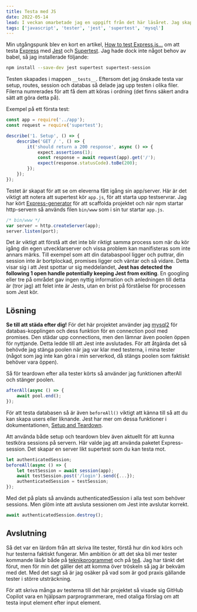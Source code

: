 ```yaml
---
title: Testa med JS
date: 2022-05-14
lead: I veckan omarbetade jag en uppgift från det här läsåret. Jag skapade tester som ska fungera som milstolpar i arbetet för eleverna. Att skriva tester är inte något jag gjort i större utsträckning och jag tänkte skriva om några lärdomar.
tags: ['javascript', 'tester', 'jest', 'supertest', 'mysql']
---
```


Min utgångspunk blev en kort en artikel, [How to test Express.js...](https://www.albertgao.xyz/2017/05/24/how-to-test-expressjs-with-jest-and-supertest/) om att testa [Express](https://expressjs.com/) med [Jest](https://jestjs.io/) och [Supertest](https://www.npmjs.com/package/supertest). Jag hade dock inte något behov av babel, så jag installerade följande:

```bash
npm install --save-dev jest supertest supertest-session
```

Testen skapades i mappen ```__tests__```. Eftersom det jag önskade testa var setup, routes, session och databas så delade jag upp testen i olika filer. Filerna numrerades för att få dem att köras i ordning (det finns säkert andra sätt att göra detta på).

Exempel på ett första test:
```js
const app = require('../app');
const request = require('supertest');

describe('1. Setup', () => {
    describe('GET / ', () => {
        it('should return a 200 response', async () => {
            expect.assertions(1);
            const response = await request(app).get('/');
            expect(response.statusCode).toBe(200);
        });
    });
});
```

Testet är skapat för att se om eleverna fått igång sin app/server. Här är det viktigt att notera att supertest kör ```app.js```, för att starta upp testservrar. Jag har kört [Express-generator](https://www.npmjs.com/package/express-generator) för att scaffolda projektet och när npm startar http-servern så används filen ```bin/www``` som i sin tur startar ```app.js```.

```js
/* bin/www */
var server = http.createServer(app);
server.listen(port);
```

Det är viktigt att förstå att det inte blir riktigt samma process som när du kör igång din egen utvecklarserver och vissa problem kan manifisteras som inte annars märks. Till exempel som att din databaspool ligger och puttrar, din session inte är bortplockad, promises ligger och väntar och så vidare.
Detta visar sig i att Jest spottar ur sig meddelandet, **Jest has detected the following 1 open handle potentially keeping Jest from exiting**.
En googling eller tre på området gav ingen nyttig information och anledningen till detta är (tror jag) att felet inte är Jests, utan en brist på förståelse för processen som Jest kör.

## Lösning

**Se till att städa efter dig!** För det här projektet använder jag [mysql2](https://www.npmjs.com/package/mysql2) för databas-kopplingen och dess funktion för en connection pool med promises. Den städar upp connections, men den lämnar även poolen öppen för nyttjande. Detta ledde till att Jest inte avslutades. För att åtgärda det så behövde jag stänga poolen när jag var klar med testerna, i mina tester (något som jag inte kan göra i min serverkod, då stängs poolen som faktiskt behöver vara öppen).

Så för teardown efter alla tester körts så använder jag funktionen afterAll och stänger poolen.

```js
afterAll(async () => {
    await pool.end();
});
```

För att testa databasen så är även ```beforeAll()``` viktigt att känna till så att du kan skapa users eller liknande. Jest har mer om dessa funktioner i dokumentationen, [Setup and Teardown](https://jestjs.io/docs/setup-teardown).

Att använda både setup och teardown blev även aktuellt för att kunna testköra sessions på servern. Här valde jag att använda paketet Express-session. Det skapar en server likt supertest som du kan testa mot.

```js
let authenticatedSession;
beforeAll(async () => {
    let testSession = await session(app);
    await testSession.post('/login').send({...});
    authenticatedSession = testSession;
});
```

Med det på plats så används authenticatedSession i alla test som behöver sessions. Men glöm inte att avsluta sessionen om Jest inte avslutar korrekt.

```js
await authenticatedSession.destroy();
```

## Avslutning

Så det var en lärdom från att skriva lite tester, förstå hur din kod körs och hur testerna faktiskt fungerar. Min ambition ör att det ska bli mer tester kommande läsår både på [teknikprogrammet](https://www.ntigymnasiet.se/program/informations-och-medieteknik/umea/) och på [te4](https://www.ntigymnasiet.se/program/mjukvarudesign/umea/). Jag har tänkt det förut, men för min det gäller det att komma över tröskeln så jag är bekväm med det. Med det sagt så är jag osäker på vad som är god praxis gällande tester i större utsträckning. 

För att skriva många av testerna till det här projektet så visade sig GitHub Copilot vara en hjälpsam parprogrammerare, med otaliga förslag om att testa input element efter input element.
